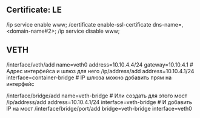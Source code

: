 ## Certificate: LE

/ip service enable www;
/certificate enable-ssl-certificate dns-name=<domain-name>,<domain-name#2>;
/ip service disable www;

## VETH

/interface/veth/add name=veth0 address=10.10.4.4/24 gateway=10.10.4.1  # Адрес интерфейса и шлюз для него
/ip/address/add address=10.10.4.1/24 interface=container-bridge        # IP шлюза можно добавить прям на интерфейс

/interface/bridge/add name=veth-bridge                                 # Или создать для этого мост
/ip/address/add address=10.10.4.1/24 interface=veth-bridge             # И добавить IP на мост
/interface/bridge/port/add bridge=veth-bridge interface=veth0
